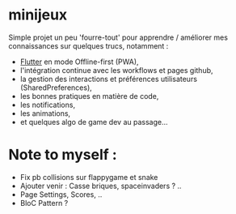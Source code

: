 # minijeux

Simple projet un peu 'fourre-tout' pour apprendre / améliorer mes connaissances sur quelques trucs, notamment :
- [Flutter](https://docs.flutter.dev/) en mode Offline-first (PWA),
- l'intégration continue avec les workflows et pages github, 
- la gestion des interactions et préférences utilisateurs (SharedPreferences),
- les bonnes pratiques en matière de code,
- les notifications, 
- les animations,
- et quelques algo de game dev au passage...

# Note to myself :
- Fix pb collisions sur flappygame et snake
- Ajouter venir : Casse briques, spaceinvaders ? .. 
- Page Settings, Scores, ..
- BloC Pattern ?